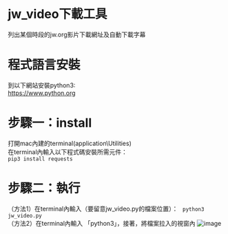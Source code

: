 # jw_video下載工具
列出某個時段的jw.org影片下載網址及自動下載字幕
# 程式語言安裝
到以下網站安裝python3:    
https://www.python.org

# 步驟一：install   
打開mac內建的terminal(application\Utilities)    
在terminal內輸入以下程式碼安裝所需元件：    
```pip3 install requests```
# 步驟二：執行
（方法1）在terminal內輸入（要留意jw_video.py的檔案位置）：
``` python3 jw_video.py```    
（方法2）在terminal內輸入 「python3」，接著，將檔案拉入的視窗內
![image](https://github.com/xellosiris/jw_video_downloadtool/blob/main/python.gif)
